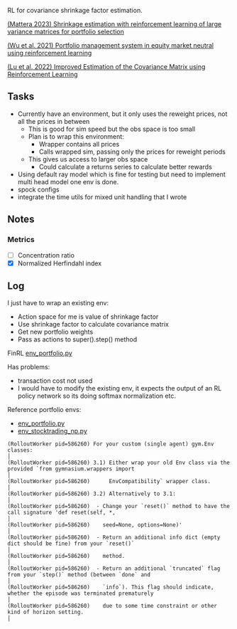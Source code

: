 RL for covariance shrinkage factor estimation.

[(Mattera 2023) Shrinkage estimation with reinforcement learning of large variance matrices for portfolio selection](https://doi.org/10.1016/j.iswa.2023.200181)

[(Wu et al. 2021) Portfolio management system in equity market neutral using reinforcement learning](https://doi.org/10.1007/s10489-021-02262-0)

[(Lu et al. 2022) Improved Estimation of the Covariance Matrix using Reinforcement Learning](https://dx.doi.org/10.2139/ssrn.4081502)



## Tasks

- Currently have an environment, but it only uses the reweight prices, not all
  the prices in between
    - This is good for sim speed but the obs space is too small
    - Plan is to wrap this environment:
        - Wrapper contains all prices
        - Calls wrapped sim, passing only the prices for reweight periods
    - This gives us access to larger obs space
        - Could calculate a returns series to calculate better rewards
- Using default ray model which is fine for testing but need to implement multi
  head model one env is done.
- spock configs
- integrate the time utils for mixed unit handling that I wrote

## Notes

### Metrics

- [ ] Concentration ratio
- [x] Normalized Herfindahl index

## Log

I just have to wrap an existing env:

- Action space for me is value of shrinkage factor
- Use shrinkage factor to calculate covariance matrix
- Get new portfolio weights
- Pass as actions to super().step() method

FinRL [env_portfolio.py](https://github.com/AI4Finance-Foundation/FinRL/blob/master/finrl/meta/env_portfolio_allocation/env_portfolio.py)

Has problems:

- transaction cost not used
- I would have to modify the existing env, it expects the output of an RL policy
  network so its doing softmax normalization etc.

Reference portfolio envs:

- [env_portfolio.py](https://github.com/AI4Finance-Foundation/FinRL/blob/master/finrl/meta/env_portfolio_allocation/env_portfolio.py)
- [env_stocktrading_np.py](https://github.com/AI4Finance-Foundation/FinRL/blob/master/finrl/meta/env_stock_trading/env_stocktrading_np.py)

```
(RolloutWorker pid=586260) For your custom (single agent) gym.Env classes:                                                                                                                                            │
(RolloutWorker pid=586260) 3.1) Either wrap your old Env class via the provided `from gymnasium.wrappers import                                                                                                       │
(RolloutWorker pid=586260)      EnvCompatibility` wrapper class.                                                                                                                                                      │
(RolloutWorker pid=586260) 3.2) Alternatively to 3.1:                                                                                                                                                                 │
(RolloutWorker pid=586260)  - Change your `reset()` method to have the call signature 'def reset(self, *,                                                                                                             │
(RolloutWorker pid=586260)    seed=None, options=None)'                                                                                                                                                               │
(RolloutWorker pid=586260)  - Return an additional info dict (empty dict should be fine) from your `reset()`                                                                                                          │
(RolloutWorker pid=586260)    method.                                                                                                                                                                                 │
(RolloutWorker pid=586260)  - Return an additional `truncated` flag from your `step()` method (between `done` and                                                                                                     │
(RolloutWorker pid=586260)    `info`). This flag should indicate, whether the episode was terminated prematurely                                                                                                      │
(RolloutWorker pid=586260)    due to some time constraint or other kind of horizon setting.                                                                                                                           │
```